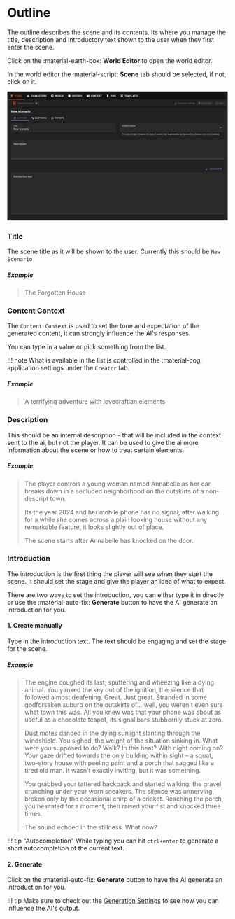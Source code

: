 # Outline
<!--- --8<-- [start:outline] -->
The outline describes the scene and its contents. Its where you manage the title, description and introductory text shown to the user when they first enter the scene.

Click on the :material-earth-box: **World Editor** to open the world editor.

In the world editor the :material-script: **Scene** tab should be selected, if not, click on it.

![World editor scene outline 1](/img/0.26.0/world-editor-scene-outline-1.png)

### Title

The scene title as it will be shown to the user. Currently this should be `New Scenario`

##### Example

> The Forgotten House

### Content Context

The `Content Context` is used to set the tone and expectation of the generated content, it can strongly influence the AI's responses.

You can type in a value or pick something from the list. 

!!! note
    What is available in the list is controlled in the :material-cog: application settings under the `Creator` tab.

##### Example

> A terrifying adventure with lovecraftian elements 

### Description

This should be an internal description - that will be included in the context sent to the ai, but not the player. It can be used to give the ai more information about the scene or how to treat certain elements.

##### Example

> The player controls a young woman named Annabelle as her car breaks down in a secluded neighborhood on the outskirts of a non-descript town.
>
> Its the year 2024 and her mobile phone has no signal, after walking for a while she comes across a plain looking house without any remarkable feature, it looks slightly out of place.
>
> The scene starts after Annabelle has knocked on the door.

### Introduction

The introduction is the first thing the player will see when they start the scene. It should set the stage and give the player an idea of what to expect.

There are two ways to set the introduction, you can either type it in directly or use the :material-auto-fix: **Generate** button to have the AI generate an introduction for you.

#### 1. Create manually

Type in the introduction text. The text should be engaging and set the stage for the scene.

##### Example

> The engine coughed its last, sputtering and wheezing like a dying animal. You yanked the key out of the ignition, the silence that followed almost deafening. Great. Just great. Stranded in some godforsaken suburb on the outskirts of... well, you weren't even sure what town this was. All you knew was that your phone was about as useful as a chocolate teapot, its signal bars stubbornly stuck at zero.
>
> Dust motes danced in the dying sunlight slanting through the windshield.  You sighed, the weight of the situation sinking in. What were you supposed to do? Walk?  In this heat?  With night coming on? Your gaze drifted towards the only building within sight – a squat, two-story house with peeling paint and a porch that sagged like a tired old man. It wasn't exactly inviting, but it was something.
>
> You grabbed your tattered backpack and started walking, the gravel crunching under your worn sneakers. The silence was unnerving, broken only by the occasional chirp of a cricket. Reaching the porch, you hesitated for a moment, then raised your fist and knocked three times.
>
> The sound echoed in the stillness.  What now?


!!! tip "Autocompletion"
    While typing you can hit `ctrl+enter` to generate a short autocompletion of the current text.

#### 2. Generate

Click on the :material-auto-fix: **Generate** button to have the AI generate an introduction for you.


!!! tip
    Make sure to check out the [Generation Settings](/user-guide/playing/world-editor/generation-settings) to see how you can influence the AI's output.
<!--- --8<-- [end:outline] -->